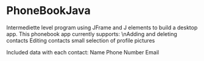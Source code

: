 # PhoneBookJava

Intermediette level program using JFrame and J elements to build a desktop app.
This phonebook app currently supports:
  \nAdding and deleting contacts
  Editing contacts
  small selection of profile pictures
  
Included data with each contact:
  Name
  Phone Number
  Email
